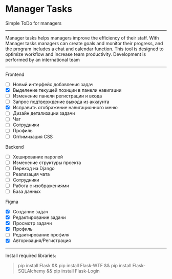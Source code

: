 # Manager Tasks
Simple ToDo for managers
***
Manager tasks helps managers improve the efficiency of their staff. 
With Manager tasks managers can create goals and monitor their progress, and the program includes a chat and calendar function. 
This tool is designed to optimize workflow and increase team productivity.
Development is performed by an international team
***
Frontend
* [ ] Новый интерфейс добавления задач
* [X] Выделение текущей позиции в панели навигации
* [ ] Изменение панели регистрации и входа
* [ ] Запрос подтверждение выхода из аккаунта
* [X] Исправить отображение навигационного меню
* [ ] Дизайн детализации задачи
* [ ] Чат
* [ ] Сотрудники 
* [ ] Профиль
* [ ] Оптимизация CSS

Backend
* [ ] Хеширование паролей
* [ ] Изменение структуры проекта
* [ ] Переход на Django
* [ ] Реализация чата
* [ ] Сотрудники
* [ ] Работа с изображениями
* [ ] База данных

Figma
* [X] Создание задач
* [X] Редактирование задачи
* [X] Просмотр задачи
* [X] Профиль
* [ ] Редактирование профиля
* [X] Авторизация/Регистрация
***
Install required libraries:
>pip install Flask && pip install Flask-WTF && pip install Flask-SQLAlchemy && pip install Flask-Login

